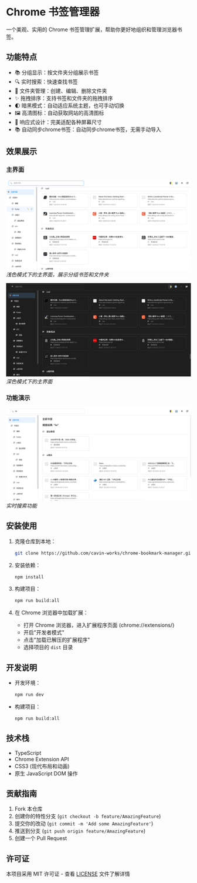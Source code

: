 # Chrome 书签管理器

一个美观、实用的 Chrome 书签管理扩展，帮助你更好地组织和管理浏览器书签。

## 功能特点

- 📚 分组显示：按文件夹分组展示书签
- 🔍 实时搜索：快速查找书签
- 📁 文件夹管理：创建、编辑、删除文件夹
- ✨ 拖拽排序：支持书签和文件夹的拖拽排序
- 🌓 暗黑模式：自动适应系统主题，也可手动切换
- 🖼️ 高清图标：自动获取网站的高清图标
- 📱 响应式设计：完美适配各种屏幕尺寸
- 📚 自动同步chrome书签：自动同步chrome书签，无需手动导入

## 效果展示

### 主界面
![主界面-浅色模式](/images/main-light.png)
*浅色模式下的主界面，展示分组书签和文件夹*

![主界面-深色模式](/images/main-dark.png)
*深色模式下的主界面*

### 功能演示
![书签搜索](/images/search.png)
*实时搜索功能*

## 安装使用

1. 克隆仓库到本地：
   ```bash
   git clone https://github.com/cavin-works/chrome-bookmark-manager.git
   ```

2. 安装依赖：
   ```bash
   npm install
   ```

3. 构建项目：
   ```bash
   npm run build:all
   ```

4. 在 Chrome 浏览器中加载扩展：
   - 打开 Chrome 浏览器，进入扩展程序页面 (chrome://extensions/)
   - 开启"开发者模式"
   - 点击"加载已解压的扩展程序"
   - 选择项目的 `dist` 目录

## 开发说明

- 开发环境：
  ```bash
  npm run dev
  ```

- 构建项目：
  ```bash
  npm run build:all
  ```

## 技术栈

- TypeScript
- Chrome Extension API
- CSS3 (现代布局和动画)
- 原生 JavaScript DOM 操作

## 贡献指南

1. Fork 本仓库
2. 创建你的特性分支 (`git checkout -b feature/AmazingFeature`)
3. 提交你的改动 (`git commit -m 'Add some AmazingFeature'`)
4. 推送到分支 (`git push origin feature/AmazingFeature`)
5. 创建一个 Pull Request

## 许可证

本项目采用 MIT 许可证 - 查看 [LICENSE](LICENSE) 文件了解详情